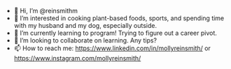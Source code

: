 - 👋 Hi, I’m @reinsmithm
- 👀 I’m interested in cooking plant-based foods, sports, and spending time with my husband and my dog, especially outside.
- 🌱 I’m currently learning to program! Trying to figure out a career pivot.
- 💞️ I’m looking to collaborate on learning. Any tips?
- 📫 How to reach me: https://www.linkedin.com/in/mollyreinsmith/ or https://www.instagram.com/mollyreinsmith/ 

<!---
reinsmithm/reinsmithm is a ✨ special ✨ repository because its `README.md` (this file) appears on your GitHub profile.
You can click the Preview link to take a look at your changes.
--->
